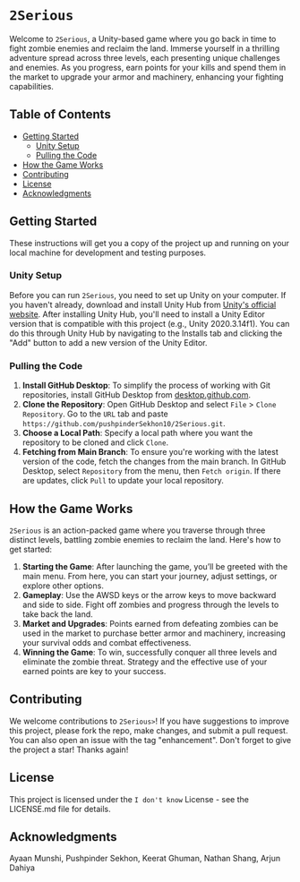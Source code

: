 # `2Serious`

Welcome to `2Serious`, a Unity-based game where you go back in time to fight zombie enemies and reclaim the land. Immerse yourself in a thrilling adventure spread across three levels, each presenting unique challenges and enemies. As you progress, earn points for your kills and spend them in the market to upgrade your armor and machinery, enhancing your fighting capabilities.


## Table of Contents

- [Getting Started](#getting-started)
    - [Unity Setup](#unity-setup)
    - [Pulling the Code](#pulling-the-code)
- [How the Game Works](#how-the-game-works)
- [Contributing](#contributing)
- [License](#license)
- [Acknowledgments](#acknowledgments)

## Getting Started

These instructions will get you a copy of the project up and running on your local machine for development and testing purposes.

### Unity Setup

Before you can run `2Serious`, you need to set up Unity on your computer. If you haven't already, download and install Unity Hub from [Unity's official website](https://unity.com/download). After installing Unity Hub, you'll need to install a Unity Editor version that is compatible with this project (e.g., Unity 2020.3.14f1). You can do this through Unity Hub by navigating to the Installs tab and clicking the "Add" button to add a new version of the Unity Editor.

### Pulling the Code

1. **Install GitHub Desktop**: To simplify the process of working with Git repositories, install GitHub Desktop from [desktop.github.com](https://desktop.github.com/).
2. **Clone the Repository**: Open GitHub Desktop and select `File` > `Clone Repository`. Go to the `URL` tab and paste `https://github.com/pushpinderSekhon10/2Serious.git`.
3. **Choose a Local Path**: Specify a local path where you want the repository to be cloned and click `Clone`.
4. **Fetching from Main Branch**: To ensure you're working with the latest version of the code, fetch the changes from the main branch. In GitHub Desktop, select `Repository` from the menu, then `Fetch origin`. If there are updates, click `Pull` to update your local repository.

## How the Game Works

`2Serious` is an action-packed game where you traverse through three distinct levels, battling zombie enemies to reclaim the land. Here's how to get started:

1. **Starting the Game**: After launching the game, you’ll be greeted with the main menu. From here, you can start your journey, adjust settings, or explore other options.
2. **Gameplay**: Use the AWSD keys or the arrow keys to move backward and side to side. Fight off zombies and progress through the levels to take back the land.
3. **Market and Upgrades**: Points earned from defeating zombies can be used in the market to purchase better armor and machinery, increasing your survival odds and combat effectiveness.
4. **Winning the Game**: To win, successfully conquer all three levels and eliminate the zombie threat. Strategy and the effective use of your earned points are key to your success.

## Contributing

We welcome contributions to `2Serious>`! If you have suggestions to improve this project, please fork the repo, make changes, and submit a pull request. You can also open an issue with the tag "enhancement". Don't forget to give the project a star! Thanks again!

## License

This project is licensed under the `I don't know` License - see the LICENSE.md file for details.

## Acknowledgments

Ayaan Munshi, Pushpinder Sekhon, Keerat Ghuman, Nathan Shang, Arjun Dahiya
